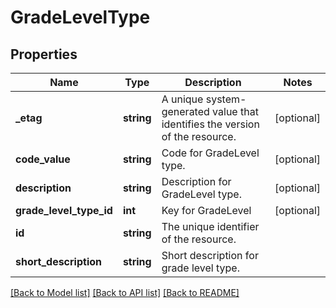 # GradeLevelType

## Properties
Name | Type | Description | Notes
------------ | ------------- | ------------- | -------------
**_etag** | **string** | A unique system-generated value that identifies the version of the resource. | [optional] 
**code_value** | **string** | Code for GradeLevel type. | [optional] 
**description** | **string** | Description for GradeLevel type. | [optional] 
**grade_level_type_id** | **int** | Key for GradeLevel | [optional] 
**id** | **string** | The unique identifier of the resource. | 
**short_description** | **string** | Short description for grade level type. | 

[[Back to Model list]](../README.md#documentation-for-models) [[Back to API list]](../README.md#documentation-for-api-endpoints) [[Back to README]](../README.md)


